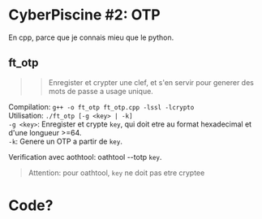 # CyberPiscine #2: OTP

En cpp, parce que je connais mieu que le python.

## ft_otp
>> Enregister et crypter une clef, et s'en servir pour generer des mots de passe a usage unique.

Compilation: `g++ -o ft_otp ft_otp.cpp -lssl -lcrypto`<br>
Utilisation: `./ft_otp [-g <key> | -k]`<br>
`-g <key>`: Enregister et crypte `key`, qui doit etre au format hexadecimal et d'une longueur >=64.<br>
`-k`: Genere un OTP a partir de `key`.<br>

Verification avec aothtool: oathtool --totp `key`.
> Attention: pour oathtool, `key` ne doit pas etre cryptee

# Code?

